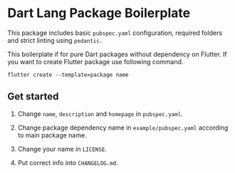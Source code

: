 # Dart Lang Package Boilerplate

This package includes basic `pubspec.yaml` configuration, required folders and strict linting using `pedantic`.

This boilerplate if for pure Dart packages without dependency on Flutter. If you want to create Flutter package use following command.

```
flutter create --template=package name
```

## Get started

1. Change `name`, `description` and `homepage` in `pubspec.yaml`.

2. Change package dependency name in `example/pubspec.yaml` according to main package name.

3. Change your name in `LICENSE`.

4. Put correct info into `CHANGELOG.md`.